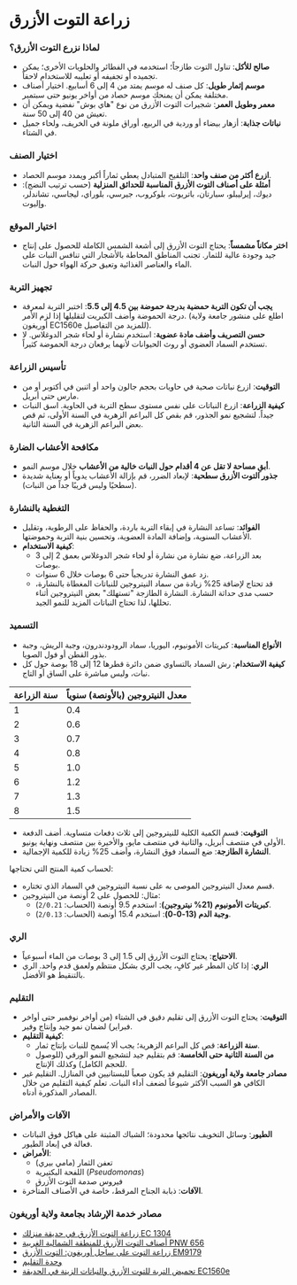 # زراعة التوت الأزرق

### لماذا نزرع التوت الأزرق؟
- **صالح للأكل**: تناول التوت طازجاً؛ استخدمه في الفطائر والحلويات الأخرى؛ يمكن تجميده أو تجفيفه أو تعليبه للاستخدام لاحقاً.
- **موسم إثمار طويل**: كل صنف له موسم يمتد من 4 إلى 6 أسابيع. اختيار أصناف مختلفة يمكن أن يمنحك موسم حصاد من أواخر يونيو حتى سبتمبر.
- **معمر وطويل العمر**: شجيرات التوت الأزرق من نوع "هاي بوش" نفضية ويمكن أن تعيش من 40 إلى 50 سنة.
- **نباتات جذابة**: أزهار بيضاء أو وردية في الربيع، أوراق ملونة في الخريف، ولحاء جميل في الشتاء.

### اختيار الصنف
- **ازرع أكثر من صنف واحد**: التلقيح المتبادل يعطي ثماراً أكبر ويمدد موسم الحصاد.
- **أمثلة على أصناف التوت الأزرق المناسبة للحدائق المنزلية** (حسب ترتيب النضج): ديوك، إيرليبلو، سبارتان، باتريوت، بلوكروب، جيرسي، بلوراي، ليجاسي، تشاندلر، وإليوت.

### اختيار الموقع
- **اختر مكاناً مشمساً**: يحتاج التوت الأزرق إلى أشعة الشمس الكاملة للحصول على إنتاج جيد وجودة عالية للثمار. تجنب المناطق المحاطة بالأشجار التي تنافس النبات على الماء والعناصر الغذائية وتعيق حركة الهواء حول النبات.

### تجهيز التربة
- **يجب أن تكون التربة حمضية بدرجة حموضة بين 4.5 إلى 5.5**: اختبر التربة لمعرفة درجة الحموضة وأضف الكبريت لتقليلها إذا لزم الأمر. (اطلع على منشور جامعة ولاية أوريغون EC1560e للمزيد من التفاصيل).
- **حسن التصريف وأضف مادة عضوية**: استخدم نشارة أو لحاء شجر الدوغلاس. لا تستخدم السماد العضوي أو روث الحيوانات لأنهما يرفعان درجة الحموضة كثيراً.

### تأسيس الزراعة
- **التوقيت**: ازرع نباتات صحية في حاويات بحجم جالون واحد أو اثنين في أكتوبر أو من مارس حتى أبريل.
- **كيفية الزراعة**: ازرع النباتات على نفس مستوى سطح التربة في الحاوية. اسق النبات جيداً. لتشجيع نمو الجذور، قم بقص كل البراعم الزهرية في السنة الأولى، ثم قص بعض البراعم الزهرية في السنة الثانية.

### مكافحة الأعشاب الضارة
- **أبقِ مساحة لا تقل عن 4 أقدام حول النبات خالية من الأعشاب** خلال موسم النمو.
- **جذور التوت الأزرق سطحية**: لإبعاد الضرر، قم بإزالة الأعشاب يدوياً أو بعناية شديدة (سطحيًا وليس قريبًا جداً من النبات).

### التغطية بالنشارة
- **الفوائد**: تساعد النشارة في إبقاء التربة باردة، والحفاظ على الرطوبة، وتقليل الأعشاب السنوية، وإضافة المادة العضوية، وتحسين بنية التربة وحموضتها.
- **كيفية الاستخدام**:
  - بعد الزراعة، ضع نشارة من نشارة أو لحاء شجر الدوغلاس بعمق 2 إلى 3 بوصات.
  - زد عمق النشارة تدريجياً حتى 6 بوصات خلال 6 سنوات.
  - قد تحتاج لإضافة 25% زيادة من سماد النيتروجين للنباتات المغطاة بالنشارة، حسب مدى حداثة النشارة. النشارة الطازجة "تستهلك" بعض النيتروجين أثناء تحللها، لذا تحتاج النباتات المزيد للنمو الجيد.

### التسميد
- **الأنواع المناسبة**: كبريتات الأمونيوم، اليوريا، سماد الرودودندرون، وجبة الريش، وجبة بذور القطن أو فول الصويا.
- **كيفية الاستخدام**: رش السماد بالتساوي ضمن دائرة قطرها 12 إلى 18 بوصة حول كل نبات، وليس مباشرة على الساق أو التاج.


| سنة الزراعة | معدل النيتروجين (بالأونصة) سنوياً |
|-------------|-----------------------------------|
| 1           | 0.4                               |
| 2           | 0.6                               |
| 3           | 0.7                               |
| 4           | 0.8                               |
| 5           | 1.0                               |
| 6           | 1.2                               |
| 7           | 1.3                               |
| 8           | 1.5                               |

- **التوقيت**: قسم الكمية الكلية للنيتروجين إلى ثلاث دفعات متساوية. أضف الدفعة الأولى في منتصف أبريل، والثانية في منتصف مايو، والأخيرة بين منتصف ونهاية يونيو.
- **النشارة الطازجة**: ضع السماد فوق النشارة، وأضف 25% زيادة للكمية الإجمالية.


لحساب كمية المنتج التي تحتاجها:
- قسم معدل النيتروجين الموصى به على نسبة النيتروجين في السماد الذي تختاره.
- مثال: للحصول على 2 أونصة من النيتروجين:
  - **كبريتات الأمونيوم (21% نيتروجين)**: استخدم 9.5 أونصة (الحساب: `2/0.21`).
  - **وجبة الدم (13-0-0)**: استخدم 15.4 أونصة (الحساب: `2/0.13`).

### الري
- **الاحتياج**: يحتاج التوت الأزرق إلى 1.5 إلى 3 بوصات من الماء أسبوعياً.
- **الري**: إذا كان المطر غير كافٍ، يجب الري بشكل منتظم ولعمق قدم واحد. الري بالتنقيط هو الأفضل.

### التقليم
- **التوقيت**: يحتاج التوت الأزرق إلى تقليم دقيق في الشتاء (من أواخر نوفمبر حتى أواخر فبراير) لضمان نمو جيد وإنتاج وفير.
- **كيفية التقليم**:
  - **سنة الزراعة**: قص كل البراعم الزهرية؛ يجب ألا يُسمح للنبات بإنتاج ثمار.
  - **من السنة الثانية حتى الخامسة**: قم بتقليم جيد لتشجيع النمو الورقي (للوصول للحجم الكامل) وكذلك الإنتاج.
- **مصادر جامعة ولاية أوريغون**: التقليم قد يكون صعباً للبستانيين في المنازل. التقليم غير الكافي هو السبب الأكثر شيوعاً لضعف أداء النبات. تعلم كيفية التقليم من خلال المصادر المذكورة أدناه.

### الآفات والأمراض
- **الطيور**: وسائل التخويف نتائجها محدودة؛ الشباك المثبتة على هياكل فوق النباتات فعالة في إبعاد الطيور.
- **الأمراض**:
  - تعفن الثمار (مامي بيري)
  - اللفحة البكتيرية (*Pseudomonas*)
  - فيروس صدمة التوت الأزرق
- **الآفات**: ذبابة الجناح المرقط، خاصة في الأصناف المتأخرة.

### مصادر خدمة الإرشاد بجامعة ولاية أوريغون
- [زراعة التوت الأزرق في حديقة منزلك EC 1304](https://catalog.extension.oregonstate.edu/)
- [أصناف التوت الأزرق للمنطقة الشمالية الغربية PNW 656](https://catalog.extension.oregonstate.edu/)
- [زراعة التوت على ساحل أوريغون: التوت الأزرق EM9179](https://catalog.extension.oregonstate.edu/)
- [وحدة التقليم](https://workspace.oregonstate.edu/course/pruning-blueberries?hsLang=en)
- [تحميض التربة للتوت الأزرق والنباتات الزينة في الحديقة EC1560e](https://catalog.extension.oregonstate.edu/)
